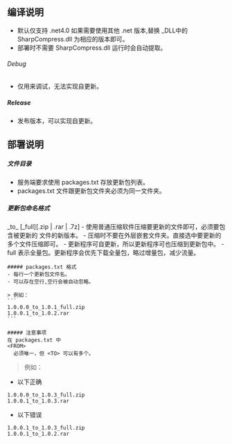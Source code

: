 ## 编译说明
- 默认仅支持 .net4.0 如果需要使用其他 .net 版本,替换 _DLL中的 SharpCompress.dll 为相应的版本即可。
- 部署时不需要 SharpCompress.dll 运行时会自动提取。
###### Debug

- 仅用来调试，无法实现自更新。
##### Release

- 发布版本，可以实现自更新。



## 部署说明
##### 文件目录
- 服务端要求使用 packages.txt 存放更新包列表。
- packages.txt 文件跟更新包文件夹必须为同一文件夹。

##### 更新包命名格式
><FROM>
  \_to\_<TO>
    [_full][.zip | .rar | .7z]
    - 使用普通压缩软件压缩要更新的文件即可，必须要包含被更新的 文件的新版本。
    - 压缩时不要在外层嵌套文件夹。直接选中要更新的多个文件压缩即可。
    - 更新程序可自更新，所以更新程序可也压缩到更新包中。
    - full 表示全量包。更新程序会优先下载全量包，略过增量包，减少流量。

    ##### packages.txt 格式
    - 每行一个更新包文件名。
    - 可以存在空行,空行会被自动忽略。

    > 例如：
    ```
    1.0.0.0_to_1.0.1_full.zip
    1.0.0.1_to_1.0.2.rar
    ```

    ##### 注意事项
    在 packages.txt 中
    <FROM>
      必须唯一，但 <TO> 可以有多个。
> 例如：
- 以下正确
```
1.0.0.0_to_1.0.3_full.zip
1.0.0.1_to_1.0.3.rar
```
- 以下错误
```
1.0.0.1_to_1.0.3_full.zip
1.0.0.1_to_1.0.2.rar
```
